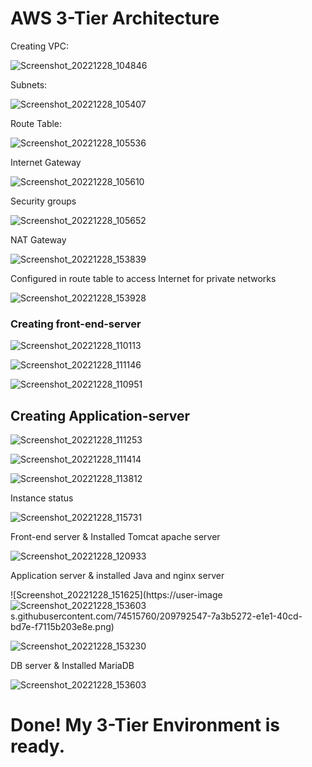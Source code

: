 # AWS 3-Tier Architecture

Creating VPC:

![Screenshot_20221228_104846](https://user-images.githubusercontent.com/74515760/209761543-c03cb5d3-a93e-4075-b668-7c243fa3c247.png)

Subnets:

![Screenshot_20221228_105407](https://user-images.githubusercontent.com/74515760/209762017-73109666-895e-42ae-9d87-8c878bb3d99d.png)

Route Table:

![Screenshot_20221228_105536](https://user-images.githubusercontent.com/74515760/209762160-9d1db34f-f6a0-4184-b7db-5f23217fffd5.png)

Internet Gateway

![Screenshot_20221228_105610](https://user-images.githubusercontent.com/74515760/209762231-31d97f99-5993-496c-8bb4-e3674e4011a6.png)

Security groups

![Screenshot_20221228_105652](https://user-images.githubusercontent.com/74515760/209762302-96dfe4ee-8927-4983-8298-1271dfe58fc1.png)

NAT Gateway

![Screenshot_20221228_153839](https://user-images.githubusercontent.com/74515760/209795545-93b155cf-ab1b-4d7b-a32e-7a0ad5f45fc7.png)

Configured in route table to access Internet for private networks

![Screenshot_20221228_153928](https://user-images.githubusercontent.com/74515760/209795654-ed2dffe2-8f05-493f-88df-8a201726f0cf.png)

### Creating front-end-server

![Screenshot_20221228_110113](https://user-images.githubusercontent.com/74515760/209762615-9a30edb8-fb08-4284-815b-40c5c233a000.png)

![Screenshot_20221228_111146](https://user-images.githubusercontent.com/74515760/209763600-57753bf4-2a4d-4e09-8834-a5a7347291ab.png)

![Screenshot_20221228_110951](https://user-images.githubusercontent.com/74515760/209763443-cbef5ec3-8062-4066-b5cd-0dd716d468a6.png)

## Creating Application-server

![Screenshot_20221228_111253](https://user-images.githubusercontent.com/74515760/209763700-c263f5bb-c17c-44cd-8e74-89006b34ceaf.png)

![Screenshot_20221228_111414](https://user-images.githubusercontent.com/74515760/209763838-3c23ce8b-30e1-40d4-8c85-ade8d15ed04e.png)

![Screenshot_20221228_113812](https://user-images.githubusercontent.com/74515760/209766222-72e8859b-502d-4b13-85bf-e6856b5cf225.png)

Instance status

![Screenshot_20221228_115731](https://user-images.githubusercontent.com/74515760/209768289-1db5bdd8-b65c-4183-9f6c-bac76c2eaed2.png)

Front-end server & Installed Tomcat apache server

![Screenshot_20221228_120933](https://user-images.githubusercontent.com/74515760/209769537-af3fbd0f-7836-447d-9348-04d308f619df.png)

Application server & installed Java and nginx server

![Screenshot_20221228_151625](https://user-image![Screenshot_20221228_153603](https://user-images.githubusercontent.com/74515760/209795294-7ebf10fd-06d3-483a-b247-a7db5c754fd6.png)
s.githubusercontent.com/74515760/209792547-7a3b5272-e1e1-40cd-bd7e-f7115b203e8e.png)

![Screenshot_20221228_153230](https://user-images.githubusercontent.com/74515760/209794868-ae7384f3-277e-455a-a934-62f8c9bedcd8.png)

DB server & Installed MariaDB

![Screenshot_20221228_153603](https://user-images.githubusercontent.com/74515760/209795399-722c4aa8-5c52-4e97-9fcd-9f67259a82fa.png)

# Done! My 3-Tier Environment is ready.

